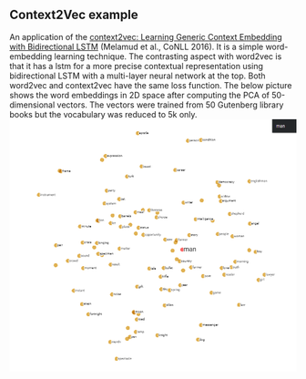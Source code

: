 ## Context2Vec example 

An application of the [context2vec: Learning Generic Context Embedding with Bidirectional LSTM](https://aclanthology.org/K16-1006) (Melamud et al., CoNLL 2016). It is a simple word-embedding learning technique. The contrasting aspect with word2vec is that it has a lstm for a more precise contextual representation using bidirectional LSTM with a multi-layer neural network at the top. 
Both word2vec and context2vec have the same loss function. 
The below picture shows the word embeddings in 2D space after computing the PCA of 50-dimensional vectors. The vectors were trained from 50 Gutenberg library books but the vocabulary was reduced to 5k only. 
![man in vector space with](https://github.com/dpes-neupane/context2vec/blob/main/man.png)
